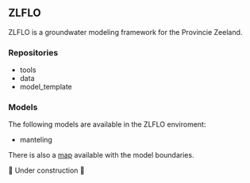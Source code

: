 ## ZLFLO

ZLFLO is a groundwater modeling framework for the Provincie Zeeland.

### Repositories

- tools
- data
- model_template

### Models

The following models are available in the ZLFLO enviroment:
- manteling

There is also a [map](../figures/overview.html) available with the model boundaries.

🚧 Under construction 🚧
